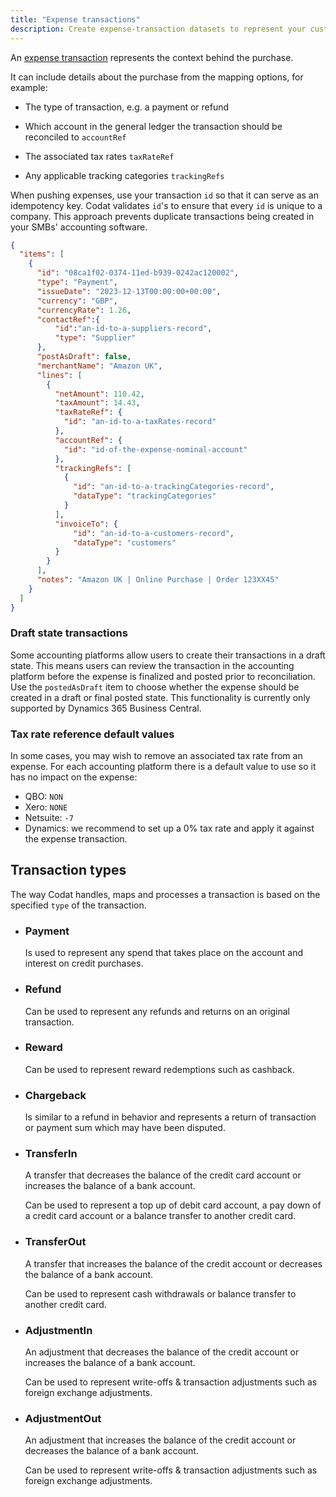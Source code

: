 ```yaml
---
title: "Expense transactions"
description: Create expense-transaction datasets to represent your customers spend
---
```


An [expense transaction](/sync-for-expenses-api#/operations/create-expense-transaction) represents the context behind the purchase.

It can include details about the purchase from the mapping options, for example:

- The type of transaction, e.g. a payment or refund

- Which account in the general ledger the transaction should be reconciled to `accountRef`

- The associated tax rates `taxRateRef`

- Any applicable tracking categories `trackingRefs`

When pushing expenses, use your transaction `id` so that it can serve as an idempotency key. Codat validates `id`'s to ensure that every `id` is unique to a company. 
This approach prevents duplicate transactions being created in your SMBs' accounting software.

```json title="Expense transaction"
{
  "items": [
    {
      "id": "08ca1f02-0374-11ed-b939-0242ac120002",
      "type": "Payment",
      "issueDate": "2023-12-13T00:00:00+00:00",
      "currency": "GBP",
      "currencyRate": 1.26,
      "contactRef":{
          "id":"an-id-to-a-suppliers-record",
          "type": "Supplier"
      },
      "postAsDraft": false,
      "merchantName": "Amazon UK",
      "lines": [
        {
          "netAmount": 110.42,
          "taxAmount": 14.43,
          "taxRateRef": {
            "id": "an-id-to-a-taxRates-record"
          },
          "accountRef": {
            "id": "id-of-the-expense-nominal-account"
          },
          "trackingRefs": [
            {
              "id": "an-id-to-a-trackingCategories-record",
              "dataType": "trackingCategories"
            }
          ],
          "invoiceTo": {
              "id": "an-id-to-a-customers-record",
              "dataType": "customers"
          }
        }
      ],
      "notes": "Amazon UK | Online Purchase | Order 123XX45"
    }
  ]
}
```
### Draft state transactions

Some accounting platforms allow users to create their transactions in a draft state. This means users can review the transaction in the accounting platform before the expense is finalized and posted prior to reconciliation. Use the `postedAsDraft` item to choose whether the expense should be created in a draft or final posted state. This functionality is currently only supported by Dynamics 365 Business Central. 

### Tax rate reference default values
In some cases, you may wish to remove an associated tax rate from an expense. For each accounting platform there is a default value to use so it has no impact on the expense:
- QBO: `NON`
- Xero: `NONE`
- Netsuite: `-7`
- Dynamics: we recommend to set up a 0% tax rate and apply it against the expense transaction. 

## Transaction types

The way Codat handles, maps and processes a transaction is based on the specified `type` of the transaction.


<ul className="card-container col-2">
  <li className="card">
    <div class="header">
      <h3>Payment</h3>
    </div>
    <p>
      Is used to represent any spend that takes place on the account and interest on credit purchases. 
    </p>
  </li>

  <li className="card">
    <div class="header">
      <h3>Refund</h3>
    </div>
    <p>
      Can be used to represent any refunds and returns on an original transaction.
    </p>
  </li>

  <li className="card">
    <div class="header">
      <h3>Reward</h3>
    </div>
    <p>
      Can be used to represent reward redemptions such as cashback.
    </p>
  </li>
<li className="card">
    <div class="header">
      <h3>Chargeback</h3>
    </div>
    <p>
      Is similar to a refund in behavior and represents a return of transaction or payment sum which may have been disputed.
    </p>
  </li>

  <li className="card">
    <div class="header">
      <h3>TransferIn</h3>
    </div>
    <p>
      A transfer that decreases the balance of the credit card account or increases the balance of a bank account. </p>
<p>Can be used to represent a top up of debit card account, a pay down of a credit card account or a balance transfer to another credit card.</p>
    
  </li>

  <li className="card">
    <div class="header">
      <h3>TransferOut</h3>
    </div>
    <p>
      A transfer that increases the balance of the credit account or decreases the balance of a bank account.</p>
<p> Can be used to represent cash withdrawals or balance transfer to another credit card.</p>
    
  </li>
  <li className="card">
    <div class="header">
      <h3>AdjustmentIn</h3>
    </div>
    <p>
      An adjustment that decreases the balance of the credit account or increases the balance of a bank account. </p>
      <p>Can be used to represent write-offs & transaction adjustments such as foreign exchange adjustments. 
    </p>
  </li>

  <li className="card">
    <div class="header">
      <h3>AdjustmentOut</h3>
    </div>
    <p>
      An adjustment that increases the balance of the credit account or decreases the balance of a bank account. </p>
<p>Can be used to represent write-offs & transaction adjustments such as foreign exchange adjustments. 
    </p>
  </li>

</ul>

